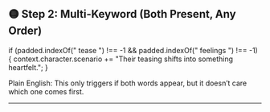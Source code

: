## 🟡 Step 2: Multi-Keyword (Both Present, Any Order)

if (padded.indexOf(" tease ") !== -1 && padded.indexOf(" feelings ") !== -1) {
context.character.scenario += "Their teasing shifts into something heartfelt.";
}

Plain English:
This only triggers if both words appear, but it doesn’t care which one comes first.

---

